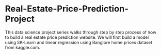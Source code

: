 # Real-Estate-Price-Prediction-Project
This data science project series walks through step by step process of how to build a real estate price prediction website. We will first build a model using SK-Learn and linear regression using Banglore home prices dataset from kaggle.com.
